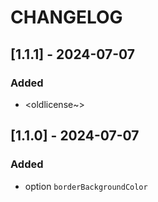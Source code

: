 # CHANGELOG

## [1.1.1] - 2024-07-07

### Added

- <oldlicense~>

## [1.1.0] - 2024-07-07

### Added

- option `borderBackgroundColor`
